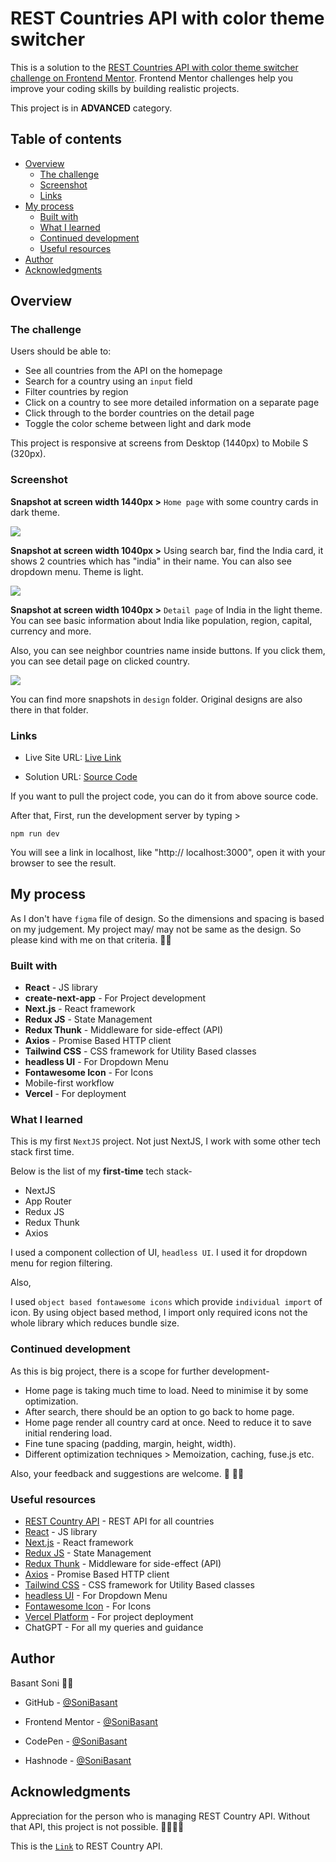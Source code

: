 # REST Countries API with color theme switcher

This is a solution to the [REST Countries API with color theme switcher challenge on Frontend Mentor](https://www.frontendmentor.io/challenges/rest-countries-api-with-color-theme-switcher-5cacc469fec04111f7b848ca). Frontend Mentor challenges help you improve your coding skills by building realistic projects. 

This project is in **ADVANCED** category.

## Table of contents

- [Overview](#overview)
  - [The challenge](#the-challenge)
  - [Screenshot](#screenshot)
  - [Links](#links)
- [My process](#my-process)
  - [Built with](#built-with)
  - [What I learned](#what-i-learned)
  - [Continued development](#continued-development)
  - [Useful resources](#useful-resources)
- [Author](#author)
- [Acknowledgments](#acknowledgments)

## Overview

### The challenge

Users should be able to:

- See all countries from the API on the homepage
- Search for a country using an `input` field
- Filter countries by region
- Click on a country to see more detailed information on a separate page
- Click through to the border countries on the detail page
- Toggle the color scheme between light and dark mode

This project is responsive at screens from Desktop (1440px) to Mobile S (320px).

### Screenshot

**Snapshot at screen width 1440px >** `Home page` with some country cards in dark theme.

![](./design/country-info-snap-1.png)

**Snapshot at screen width 1040px >** Using search bar, find the India card, it shows 2 countries which has "india" in their name. You can also see dropdown menu. Theme is light.

![](./design/country-info-snap-2.png)

**Snapshot at screen width 1040px >** `Detail page` of India in the light theme. You can see basic information about India like population, region, capital, currency and more.

Also, you can see neighbor countries name inside buttons. If you click them, you can see detail page on clicked country.

![](./design/country-info-snap-3.png)

You can find more snapshots in `design` folder. Original designs are also there in that folder.


### Links

- Live Site URL: [Live Link](https://b9-country-info.vercel.app/)

- Solution URL: [Source Code](https://github.com/SoniBasant/b9-country-info) 

If you want to pull the project code, you can do it from above source code.

After that, First, run the development server by typing >

`npm run dev`

You will see a link in localhost, like "http:// localhost:3000", open it with your browser to see the result.

## My process

As I don't have `figma` file of design. So the dimensions and spacing is based on my judgement. My project may/ may not be same as the design. So please kind with me on that criteria. 🤖🤖

### Built with

- **React** - JS library
- **create-next-app** - For Project development
- **Next.js** - React framework
- **Redux JS** - State Management
- **Redux Thunk** - Middleware for side-effect (API)
- **Axios** - Promise Based HTTP client
- **Tailwind CSS** - CSS framework for Utility Based classes
- **headless UI** - For Dropdown Menu
- **Fontawesome Icon** - For Icons
- Mobile-first workflow
- **Vercel** - For deployment

### What I learned

This is my first `NextJS` project. Not just NextJS, I work with some other tech stack first time.

Below is the list of my **first-time** tech stack-

- NextJS
- App Router
- Redux JS
- Redux Thunk
- Axios

I used a component collection of UI, `headless UI`. I used it for dropdown menu for region filtering.

Also,

I used `object based fontawesome icons` which provide `individual import` of icon. By using object based method, I import only required icons not the whole library which reduces bundle size.

### Continued development

As this is big project, there is a scope for further development-

- Home page is taking much time to load. Need to minimise it by some optimization.
- After search, there should be an option to go back to home page.
- Home page render all country card at once. Need to reduce it to save initial rendering load.
- Fine tune spacing (padding, margin, height, width).
- Different optimization techniques > Memoization, caching, fuse.js etc.

Also, your feedback and suggestions are welcome. 🤗 🙏🏻

### Useful resources

- [REST Country API](https://restcountries.com/) - REST API for all countries
- [React](https://reactjs.org/) - JS library
- [Next.js](https://nextjs.org/) - React framework
- [Redux JS](https://redux.js.org/) - State Management
- [Redux Thunk](https://redux.js.org/usage/writing-logic-thunks) - Middleware for side-effect (API)
- [Axios](https://axios-http.com/docs/intro) - Promise Based HTTP client
- [Tailwind CSS](https://tailwindcss.com/) - CSS framework for Utility Based classes
- [headless UI](https://headlessui.com/) - For Dropdown Menu
- [Fontawesome Icon](https://fontawesome.com/) - For Icons
- [Vercel Platform](https://vercel.com/new?utm_medium=default-template&filter=next.js&utm_source=create-next-app&utm_campaign=create-next-app-readme) - For project deployment
- ChatGPT - For all my queries and guidance

## Author

Basant Soni 👨‍💻

- GitHub - [@SoniBasant](https://github.com/SoniBasant)

- Frontend Mentor - [@SoniBasant](https://www.frontendmentor.io/profile/SoniBasant)
- CodePen - [@SoniBasant](https://codepen.io/sonibasant)
- Hashnode - [@SoniBasant](https://sonibasant.hashnode.dev/)


## Acknowledgments

Appreciation for the person who is managing REST Country API. Without that API, this project is not possible. 🙏🏻🙏🏻

This is the [`Link`](https://restcountries.com/) to REST Country API.